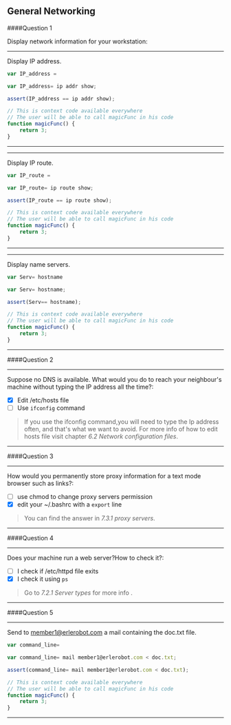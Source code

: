 ## General Networking

####Question 1

Display network information for your workstation:


---

Display IP address.

```js
var IP_address =
```

```js
var IP_address= ip addr show;
```

```js
assert(IP_address == ip addr show);
```

```js
// This is context code available everywhere
// The user will be able to call magicFunc in his code
function magicFunc() {
    return 3;
}
```

---


---

Display IP route.

```js
var IP_route =
```

```js
var IP_route= ip route show;
```

```js
assert(IP_route == ip route show);
```

```js
// This is context code available everywhere
// The user will be able to call magicFunc in his code
function magicFunc() {
    return 3;
}
```

---

---

Display name servers.

```js
var Serv= hostname
```

```js
var Serv= hostname;
```

```js
assert(Serv== hostname);
```

```js
// This is context code available everywhere
// The user will be able to call magicFunc in his code
function magicFunc() {
    return 3;
}
```

---


####Question 2



---

Suppose no DNS is available. What would you do to reach your neighbour's machine without typing the IP address all the time?:

- [x] Edit /etc/hosts file
- [ ] Use `ifconfig` command

> If you use the ifconfig command,you will need to type the Ip address often, and that's what we want to avoid. For more info of how to edit hosts file visit chapter *6.2 Network configuration files*.



---


####Question 3


---

How would you permanently store proxy information for a text mode browser such as links?:

- [ ] use chmod to change proxy servers permission
- [x] edit your ~/.bashrc with a `export` line

> You can find the answer in *7.3.1 proxy servers*.



---


####Question 4

---

Does your machine run a web server?How to check it?:

- [ ] I check if /etc/httpd file exits
- [x] I check it using `ps `

> Go to *7.2.1 Server types* for more info .



---

####Question 5



---

Send to member1@erlerobot.com a mail containing the doc.txt file.

```js
var command_line=
```

```js
var command_line= mail member1@erlerobot.com < doc.txt;
```

```js
assert(command_line= mail member1@erlerobot.com < doc.txt);
```

```js
// This is context code available everywhere
// The user will be able to call magicFunc in his code
function magicFunc() {
    return 3;
}
```

---

